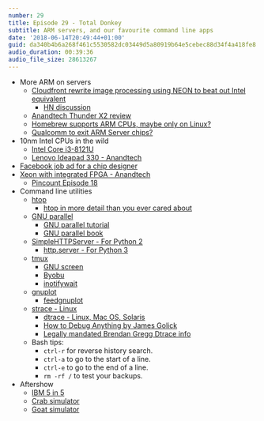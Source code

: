 ```yaml
---
number: 29
title: Episode 29 - Total Donkey
subtitle: ARM servers, and our favourite command line apps
date: '2018-06-14T20:49:44+01:00'
guid: da340b4b6a268f461c5530582dc03449d5a80919b64e5cebec88d34f4a418fe8
audio_duration: 00:39:36
audio_file_size: 28613267
---
```


* More ARM on servers
  * [Cloudfront rewrite image processing using NEON to beat out Intel equivalent](https://blog.cloudflare.com/neon-is-the-new-black/)
    * [HN discussion](https://news.ycombinator.com/item?id=16831609)
  * [Anandtech Thunder X2 review](https://www.anandtech.com/show/12694/assessing-cavium-thunderx2-arm-server-reality)
  * [Homebrew supports ARM CPUs, maybe only on Linux?](https://github.com/Homebrew/brew/commit/5ca7cd3071d12b97b2c497a0edae574e3920c0d7)
  * [Qualcomm to exit ARM Server chips?](https://www.bloomberg.com/news/articles/2018-05-07/qualcomm-is-said-to-plan-exit-from-server-chips-amid-cost-cuts)
* 10nm Intel CPUs in the wild
  * [Intel Core i3-8121U](https://ark.intel.com/products/136863/Intel-Core-i3-8121U-Processor-4M-Cache-up-to-3_20-GHz)
  * [Lenovo Ideapad 330 - Anandtech](https://www.anandtech.com/show/12749/first-10nm-cannon-lake-laptop-spotted-online-lenovo-ideapad-330-for-449)
* [Facebook job ad for a chip designer](https://www.facebook.com/careers/jobs/a0I1200000KujvKEAR)
* [Xeon with integrated FPGA - Anandtech](https://www.anandtech.com/show/12773/intel-shows-xeon-scalable-gold-6138p-with-integrated-fpga-shipping-to-vendors)
  * [Pincount Episode 18](/episodes/18.html)
* Command line utilities
  * [htop](https://hisham.hm/htop/)
    * [htop in more detail than you ever cared about](https://peteris.rocks/blog/htop/)
  * [GNU parallel](https://www.gnu.org/software/parallel/)
    * [GNU parallel tutorial](https://www.biostars.org/p/63816/)
    * [GNU parallel book](http://www.lulu.com/shop/ole-tange/gnu-parallel-2018/paperback/product-23558902.html)
  * [SimpleHTTPServer - For Python 2](https://docs.python.org/2/library/simplehttpserver.html)
    * [http.server - For Python 3](https://docs.python.org/3.5/library/http.server.html)
  * [tmux](https://github.com/tmux/tmux)
    * [GNU screen](https://www.gnu.org/software/screen/)
    * [Byobu](http://byobu.co)
    * [inotifywait](https://linux.die.net/man/1/inotifywait)
  * [gnuplot](http://gnuplot.info)
    * [feedgnuplot](https://github.com/dkogan/feedgnuplot)
  * [strace - Linux](https://strace.io)
    * [dtrace - Linux, Mac OS, Solaris](https://en.wikipedia.org/wiki/DTrace)
    * [How to Debug Anything by James Golick](https://www.youtube.com/watch?v=VV7b7fs4VI8)
    * [Legally mandated Brendan Gregg Dtrace info](http://www.brendangregg.com/dtrace.html)
  * Bash tips:
    * `ctrl-r` for reverse history search.
    * `ctrl-a` to go to the start of a line.
    * `ctrl-e` to go to the end of a line.
    * `rm -rf /` to test your backups.
* Aftershow
  * [IBM 5 in 5](http://research.ibm.com/5-in-5/)
  * [Crab simulator](https://www.youtube.com/watch?v=RAwlq985iVA)
  * [Goat simulator](http://goat-simulator.com)
